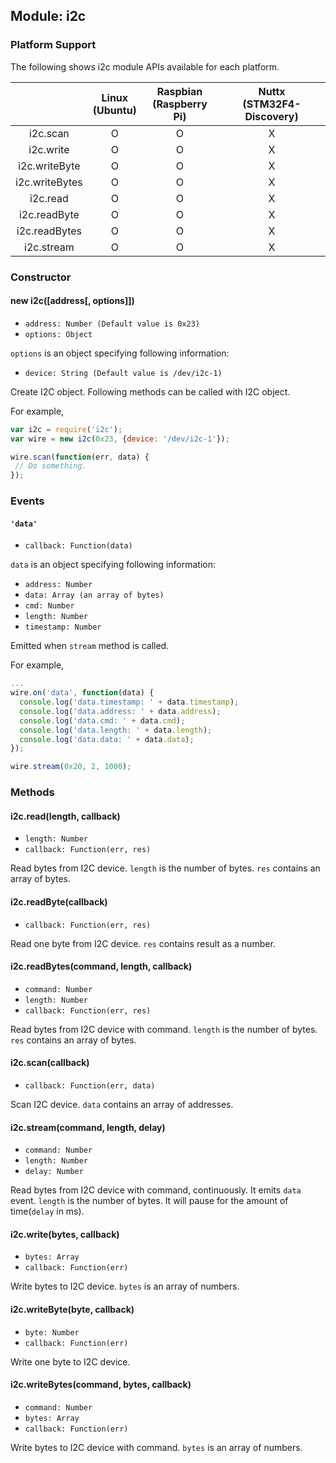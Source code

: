 ## Module: i2c

### Platform Support

The following shows i2c module APIs available for each platform.

|  | Linux<br/>(Ubuntu) | Raspbian<br/>(Raspberry Pi) | Nuttx<br/>(STM32F4-Discovery) |
| :---: | :---: | :---: | :---: |
| i2c.scan | O | O | X |
| i2c.write | O | O | X |
| i2c.writeByte | O | O | X |
| i2c.writeBytes | O | O | X |
| i2c.read | O | O | X |
| i2c.readByte | O | O | X |
| i2c.readBytes | O | O | X |
| i2c.stream | O | O | X |

### Constructor

#### new i2c([address[, options]])
* `address: Number (Default value is 0x23)`
* `options: Object`

`options` is an object specifying following information:
* `device: String (Default value is /dev/i2c-1)`

Create I2C object. Following methods can be called with I2C object.

For example,
```javascript
var i2c = require('i2c');
var wire = new i2c(0x23, {device: '/dev/i2c-1'});

wire.scan(function(err, data) {
 // Do something.
});
```


### Events

#### `'data'`
* `callback: Function(data)`

 `data` is an object specifying following information:
 * `address: Number`
 * `data: Array (an array of bytes)`
 * `cmd: Number`
 * `length: Number`
 * `timestamp: Number`

Emitted when `stream` method is called.

For example,
```javascript
...
wire.on('data', function(data) {
  console.log('data.timestamp: ' + data.timestamp);
  console.log('data.address: ' + data.address);
  console.log('data.cmd: ' + data.cmd);
  console.log('data.length: ' + data.length);
  console.log('data.data: ' + data.data);
});

wire.stream(0x20, 2, 1000);
```


### Methods

#### i2c.read(length, callback)
* `length: Number`
* `callback: Function(err, res)`

Read bytes from I2C device.
`length` is the number of bytes. `res` contains an array of bytes.


#### i2c.readByte(callback)
* `callback: Function(err, res)`

Read one byte from I2C device. `res` contains result as a number.


#### i2c.readBytes(command, length, callback)
* `command: Number`
* `length: Number`
* `callback: Function(err, res)`

Read bytes from I2C device with command.
`length` is the number of bytes. `res` contains an array of bytes.


#### i2c.scan(callback)
* `callback: Function(err, data)`

Scan I2C device. `data` contains an array of addresses.


#### i2c.stream(command, length, delay)
* `command: Number`
* `length: Number`
* `delay: Number`

Read bytes from I2C device with command, continuously. It emits `data` event.
`length` is the number of bytes. It will pause for the amount of time(`delay` in ms).


#### i2c.write(bytes, callback)
* `bytes: Array`
* `callback: Function(err)`

Write bytes to I2C device. `bytes` is an array of numbers.


#### i2c.writeByte(byte, callback)
* `byte: Number`
* `callback: Function(err)`

Write one byte to I2C device.


#### i2c.writeBytes(command, bytes, callback)
* `command: Number`
* `bytes: Array`
* `callback: Function(err)`

Write bytes to I2C device with command. `bytes` is an array of numbers.
